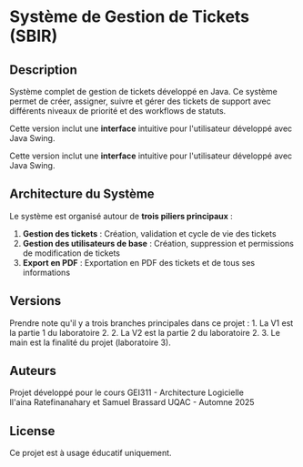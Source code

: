# Système de Gestion de Tickets (SBIR)

## Description

Système complet de gestion de tickets développé en Java. Ce système permet de créer, assigner, suivre et gérer des tickets de support avec différents niveaux de priorité et des workflows de statuts.

Cette version inclut une **interface** intuitive pour l'utilisateur développé avec Java Swing.

Cette version inclut une **interface** intuitive pour l'utilisateur développé avec Java Swing.

## Architecture du Système

Le système est organisé autour de **trois piliers principaux** :
1. **Gestion des tickets** : Création, validation et cycle de vie des tickets
2. **Gestion des utilisateurs de base** : Création, suppression et permissions de modification de tickets
3. **Export en PDF** : Exportation en PDF des tickets et de tous ses informations

## Versions

Prendre note qu'il y a trois branches principales dans ce projet :
    1. La V1 est la partie 1 du laboratoire 2.
    2. La V2 est la partie 2 du laboratoire 2.
    3. Le main est la finalité du projet (laboratoire 3).

## Auteurs

Projet développé pour le cours GEI311 - Architecture Logicielle  
Il'aina Ratefinanahary et Samuel Brassard
UQAC - Automne 2025

## License

Ce projet est à usage éducatif uniquement.
